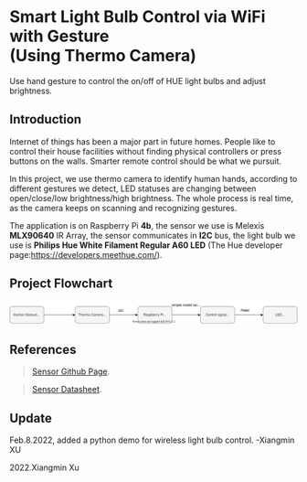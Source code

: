 # Smart Light Bulb Control via WiFi with Gesture <br />(Using Thermo Camera)
Use hand gesture to control the on/off of HUE light bulbs and adjust brightness.

## Introduction
Internet of things has been a major part in future homes. People like to control their house facilities without finding physical controllers or press buttons on the walls. Smarter remote control should be what we pursuit. 

In this project, we use thermo camera to identify human hands, according to different gestures we detect, LED statuses are changing between open/close/low brightness/high brightness. The whole process is real time, as the camera keeps on scanning and recognizing gestures.

The application is on Raspberry Pi **4b**, the sensor we use is Melexis **MLX90640** IR Array, the sensor communicates in **I2C** bus, the light bulb we use is **Philips Hue White Filament Regular A60 LED** (The Hue developer page:https://developers.meethue.com/).

## Project Flowchart
![](flowchart.svg)

## References
> [Sensor Github Page](https://github.com/melexis/mlx90640-library.git).

> [Sensor Datasheet](MLX90640-Datasheet-Melexis.pdf).

## Update
Feb.8.2022, added a python demo for wireless light bulb control. -Xiangmin XU

2022.Xiangmin Xu
